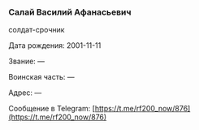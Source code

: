 ### Салай Василий Афанасьевич

солдат-срочник

Дата рождения: 2001-11-11

Звание: —

Воинская часть: —

Адрес: —

Сообщение в Telegram: [https://t.me/rf200_now/876](https://t.me/rf200_now/876)
